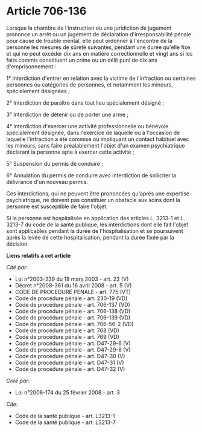 # Article 706-136

Lorsque la chambre de l'instruction ou une juridiction de jugement prononce un arrêt ou un jugement de déclaration
d'irresponsabilité pénale pour cause de trouble mental, elle peut ordonner à l'encontre de la personne les mesures de sûreté
suivantes, pendant une durée qu'elle fixe et qui ne peut excéder dix ans en matière correctionnelle et vingt ans si les faits
commis constituent un crime ou un délit puni de dix ans d'emprisonnement : 

1° Interdiction d'entrer en relation avec la victime de l'infraction ou certaines personnes ou catégories de personnes, et
notamment les mineurs, spécialement désignées ; 

2° Interdiction de paraître dans tout lieu spécialement désigné ; 

3° Interdiction de détenir ou de porter une arme ; 

4° Interdiction d'exercer une activité professionnelle ou bénévole spécialement désignée, dans l'exercice de laquelle ou à
l'occasion de laquelle l'infraction a été commise ou impliquant un contact habituel avec les mineurs, sans faire
préalablement l'objet d'un examen psychiatrique déclarant la personne apte à exercer cette activité ; 

5° Suspension du permis de conduire ; 

6° Annulation du permis de conduire avec interdiction de solliciter la délivrance d'un nouveau permis. 

Ces interdictions, qui ne peuvent être prononcées qu'après une expertise psychiatrique, ne doivent pas constituer un obstacle
aux soins dont la personne est susceptible de faire l'objet. 

Si la personne est hospitalisée en application des articles L. 3213-1 et L. 3213-7 du code de la santé publique, les
interdictions dont elle fait l'objet sont applicables pendant la durée de l'hospitalisation et se poursuivent après la levée
de cette hospitalisation, pendant la durée fixée par la décision.

**Liens relatifs à cet article**

_Cité par_:

  - Loi n°2003-239 du 18 mars 2003 - art. 23 (V)
  - Décret n°2008-361 du 16 avril 2008 - art. 5 (V)
  - CODE DE PROCEDURE PENALE - art. 775 (VT)
  - Code de procédure pénale - art. 230-19 (VD)
  - Code de procédure pénale - art. 706-137 (VD)
  - Code de procédure pénale - art. 706-138 (VD)
  - Code de procédure pénale - art. 706-139 (VD)
  - Code de procédure pénale - art. 706-56-2 (VD)
  - Code de procédure pénale - art. 768 (VD)
  - Code de procédure pénale - art. 769 (VD)
  - Code de procédure pénale - art. D47-29-6 (V)
  - Code de procédure pénale - art. D47-29-8 (V)
  - Code de procédure pénale - art. D47-30 (V)
  - Code de procédure pénale - art. D47-31 (V)
  - Code de procédure pénale - art. D47-32 (V)

_Créé par_:

  - Loi n°2008-174 du 25 février 2008 - art. 3

_Cite_:

  - Code de la santé publique - art. L3213-1
  - Code de la santé publique - art. L3213-7
